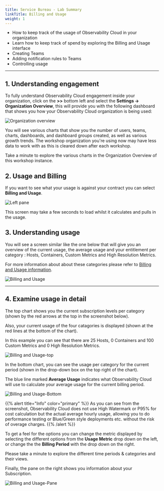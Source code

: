 ```yaml
---
title: Service Bureau - Lab Summary
linkTitle: Billing and Usage
weight: 1
---
```



* How to keep track of the usage of Observability Cloud in your organization
* Learn how to keep track of spend by exploring the Billing and Usage interface
* Creating Teams
* Adding notification rules to Teams
* Controlling usage

---

## 1. Understanding engagement

To fully understand Observability Cloud engagement inside your organization, click on the **>>** bottom left and select the **Settings → Organization Overview**, this will provide you with the following dashboard that shows you how your Observability Cloud organization is being used:

![Organization overview](../../../images/engagement.png)

You will see various charts that show you the number of users, teams, charts, dashboards, and dashboard groups created, as well as various growth trends. The workshop organization you're using now may have less data to work with as this is cleared down after each workshop.

Take a minute to explore the various charts in the Organization Overview of this workshop instance.

## 2. Usage and Billing

If you want to see what your usage is against your contract you can select **Billing and Usage**.

![Left pane](../../../images/billing-and-usage-menu.png)

This screen may take a few seconds to load whilst it calculates and pulls in the usage.

## 3. Understanding usage

You will see a screen similar like the one below that will give you an overview of the current usage, the average usage and your entitlement per category : Hosts, Containers, Custom Metrics and High Resolution Metrics.  

For more information about about these categories please refer to [Billing and Usage information](https://docs.splunk.com/Observability/admin/monitor-imm-billing-usage.html).

![Billing and Usage](../../../images/usage-charts.png)

---

## 4. Examine usage in detail

The top chart shows you the current subscription levels per category (shown by the red arrows at the top in the screenshot below).

Also, your current usage of the four catagories is displayed (shown at the red lines at the bottom of the chart).

In this example you can see that there are 25 Hosts, 0 Containers and 100 Custom Metrics and 0 High Resolution Metrics.

![Billing and Usage-top](../../../images/usage-detail.png)

In the bottom chart, you can see the usage per category for the current period (shown in the drop-down box on the top right of the chart).

The blue line marked **Average Usage** indicates what Observability Cloud will use to calculate your average usage for the current billing period.

![Billing and Usage-Bottom](../../../images/usage-trends.png)

{{% alert title="Info" color="primary" %}}
As you can see from the screenshot, Observability Cloud does not use High Watermark or P95% for cost calculation but the actual average hourly usage, allowing you to do performance testing or Blue/Green style deployments etc. without the risk of overage charges.
{{% /alert %}}

To get a feel for the options you can change the metric displayed by selecting the different options from the **Usage Metric** drop down on the left, or change the the **Billing Period** with the drop down on the right.

Please take a minute to explore the different time periods & categories and their views.

Finally, the pane on the right shows you information about your Subscription.

![Billing and Usage-Pane](../../../images/subscription.png)
